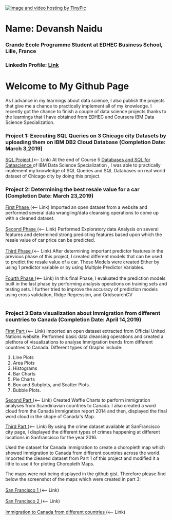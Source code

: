<a href="http://tinypic.com?ref=2euk6c7" target="_blank"><img src="http://i63.tinypic.com/2euk6c7.png" border="0" alt="Image and video hosting by TinyPic"></a>
# Name: Devansh Naidu <br/>
### Grande Ecole Programme Student at EDHEC Business School, Lille, France <br/>
### LinkedIn Profile: <a href = "https://www.linkedin.com/in/devanshnaidu/"> Link </a>

# Welcome to My Github Page

As I advance in my learnings about data science, I also publish the projects that give me a chance to practically implement all of my knowledge. I recently got the chance to finish a couple of data science projects thanks to the learnings that I have obtained from EDHEC and Coursera IBM Data Science Specialization.

### Project 1: Executing SQL Queries on 3 Chicago city Datasets by uploading them on IBM DB2 Cloud Database  (Completion Date: March 3,2019) <br/>
<a href = "https://gist.github.com/Devansh93/b1a9b4906178ae80ae40a0db0cd448cd"> SQL Project </a> (<-- Link) At the end of Course 5 <a href = "https://www.coursera.org/learn/sql-data-science"> Databases and SQL for Datascience </a> of IBM Data Science Specialization , I was able to practically implement my knowledge of SQL Queries and SQL Databases on real world dataset of Chicago city by doing this project.

### Project 2: Determining the best resale value for a car (Completion Date: March 23,2019) <br/>
<a href = "https://gist.github.com/Devansh93/07b6979b71cb92952e6ea106119f24d2"> First Phase </a> (<-- Link) Imported an open dataset from a website and performed several data wrangling/data cleansing operations to come up with a cleaned dataset. <br/><br/>
<a href = "https://gist.github.com/Devansh93/f7724507f590cfae1e7f3a6c14067aab"> Second Phase </a> (<-- Link) Performed Exploratory data Analysis on several features and determined strong predicting features based upon which the resale value of car price can be predicted. <br/><br/>
<a href = "https://gist.github.com/Devansh93/734efa2e52dcf2e6978dae3c4e84f5b6"> Third Phase </a> (<-- Link) After determining important predictor features in the previous phase of this project, I created different models that can be used to predict the resale value of a car. These Models were created Either by using 1 predictor variable or by using Multiple Predictor Variables. <br/><br/>
<a href = "https://gist.github.com/Devansh93/6cfd964b386058e69b5d49e94f65b164"> Fourth Phase </a> (<-- Link) In this final Phase, I evaluated the prediction models built in the last phase by performing analysis operations on training sets and testing sets. I further tried to improve the accuracy of prediction models using cross validation, Ridge Regression, and GridsearchCV <br/><br/>

### Project 3:Data visualization about Immigration from different countries to Canada (Completion Date: April 14,2019) <br/>
<a href = "https://gist.github.com/Devansh93/fc959b6a20a198f8864d437e3cab787e"> First Part </a> (<-- Link) Imported an open dataset extracted from Official United Nations website. Performed basic data cleansing operations and created a plethora of visualizations to analyse Immigration trends from different countries to Canada. Different types of Graphs include:
1. Line Plots
2. Area Plots
3. Histograms
4. Bar Charts
5. Pie Charts
6. Box and Subplots, and Scatter Plots.
7. Bubble Plots.

<a href = "https://gist.github.com/Devansh93/19ad6bf3de1038270617b5eaddb5f0fa"> Second Part </a> (<-- Link) Created Waffle Charts to perform immigration analyses from Scandinavian countries to Canada. I also created a word cloud from the Canada Immigration report 2014 and then, displayed the final word cloud in the shape of Canada's Map.

<a href = "https://gist.github.com/Devansh93/b3b4f14fb4fafe66dcf5383e04dc8aac"> Third Part </a> (<-- Link) By using the crime dataset available at SanFrancisco city page, I displayed the different types of crimes happening at different locations in Sanfrancisco for the year 2016.

Used the dataset for Canada Immigration to create a choropleth map which showed Immigration to Canada from different countries across the world. Imported the cleaned dataset from Part 1 of this project and modified it a little to use it for ploting Choropleth Maps.

The maps were not being displayed in the github gist. Therefore please find below the screenshot of the maps which were created in part 3: </br>
<br><a href = "http://i68.tinypic.com/289cwg0.png"> San Francisco 1 </a>  (<-- Link) </br>
<br><a href = "http://i63.tinypic.com/r8hxqe.png"> San Francisco 2 </a> (<-- Link) </br> 
<br><a href = "http://i65.tinypic.com/zyiniv.png"> Immigration to Canada from different countries </a>  (<-- Link) </br>


